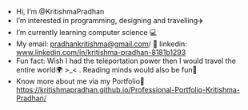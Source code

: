 - Hi, I’m @KritishmaPradhan
- I’m interested in programming, designing and travelling✈️
- I’m currently learning computer science 💻
- My email: pradhankritishma@gmail.com/ 📍 linkedin: www.linkedin.com/in/kritishma-pradhan-8181b1293
- Fun fact: Wish I had the teleportation power then I would travel the entire world🌍  >_< . Reading minds would also be fun💭 
- Know more about me via my Portfolio📍  https://kritishmapradhan.github.io/Professional-Portfolio-Kritishma-Pradhan/
<!---
KritishmaPradhan/KritishmaPradhan is a ✨ special ✨ repository because its `README.md` (this file) appears on your GitHub profile.
You can click the Preview link to take a look at your changes.
--->
